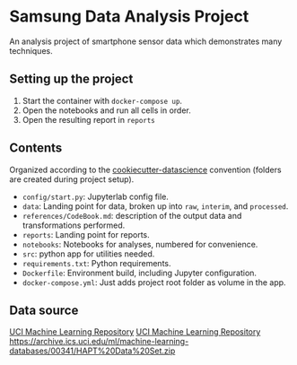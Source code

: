 # Samsung Data Analysis Project

An analysis project of smartphone sensor data which demonstrates many techniques.

## Setting up the project

1. Start the container with `docker-compose up`.
1. Open the notebooks and run all cells in order.
1. Open the resulting report in `reports`

## Contents

Organized according to the [cookiecutter-datascience](https://drivendata.github.io/cookiecutter-data-science/) convention (folders are created during project setup).
* `config/start.py`: Jupyterlab config file.
* `data`: Landing point for data, broken up into `raw`, `interim`, and `processed`.
* `references/CodeBook.md`: description of the output data and transformations performed.
* `reports`: Landing point for reports.
* `notebooks`: Notebooks for analyses, numbered for convenience.
* `src`: python app for utilities needed.
* `requirements.txt`: Python requirements.
* `Dockerfile`: Environment build, including Jupyter configuration.
* `docker-compose.yml`: Just adds project root folder as volume in the app.

## Data source
[UCI Machine Learning Repository](http://archive.ics.uci.edu/ml/datasets/Human+Activity+Recognition+Using+Smartphones)
[UCI Machine Learning Repository](http://archive.ics.uci.edu/ml/machine-learning-databases/00341/)
https://archive.ics.uci.edu/ml/machine-learning-databases/00341/HAPT%20Data%20Set.zip
